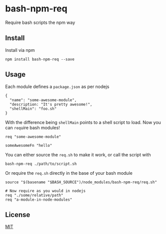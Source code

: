 # bash-npm-req
Require bash scripts the npm way


## Install
Install via npm

```
npm install bash-npm-req --save
```

## Usage
Each module defines a `package.json` as per nodejs

```
{
  "name": "some-awesome-module",
  "description: "It's pretty awesome!",
  "shellMain": "foo.sh"
}
```

With the difference being `shellMain` points to a shell script to load. Now you can `req`uire bash modules!

```
req "some-awesome-module"

someAwesomeFn "hello"
```

You can either source the `req.sh` to make it work, or call the script with 

```
bash-npm-req ./path/to/script.sh
```

Or require the `req.sh` directly in the base of your bash module

```
source "$(basename "$BASH_SOURCE")/node_modules/bash-npm-req/req.sh"

# Now require as you would in nodejs
req "./some/relative/path"
req "a-module-in-node-modules"
```


## License
[MIT](LICENSE)
